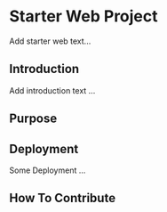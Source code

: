 # Starter Web Project

Add starter web text...

## Introduction

Add introduction text ...

## Purpose

## Deployment

Some Deployment ...

## How To Contribute





